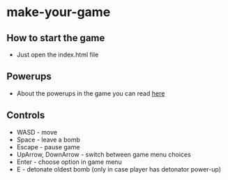# make-your-game

## How to start the game
* Just open the index.html file

## Powerups
* About the powerups in the game you can read [here](https://strategywiki.org/wiki/Bomberman/How_to_play)

## Controls
* WASD - move
* Space - leave a bomb
* Escape - pause game
* UpArrow, DownArrow - switch between game menu choices
* Enter - choose option in game menu
* E - detonate oldest bomb (only in case player has detonator power-up)